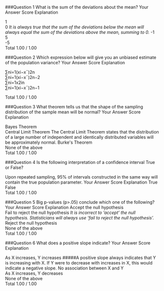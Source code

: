 ###Question 1
What is the sum of the deviations about the mean?
Your Answer		Score	Explanation

1			 
0
*It is always true that the sum of the deviations below the mean will always equal the sum of the deviations above the mean, summing to 0.*
-1			
5			
-5			
Total		1.00 / 1.00	

###Question 2
Which expression below will give you an unbiased estimate of the population variance?
Your Answer		Score	Explanation

∑ni=1(xi−x¯)2n			
∑ni=1(xi−x¯)2n−2			
∑ni=1x2in			
∑ni=1(xi−x¯)2n−1	

Total		1.00 / 1.00	

###Question 3
What theorem tells us that the shape of the sampling distribution of the sample mean will be normal?
Your Answer		Score	Explanation

Bayes Theorem			
Central Limit Theorem
The Central Limit Theorem states that the distribution of a large number of independent and identically distributed variables will be approximately normal.
Burke's Theorem			
None of the above			
Total		1.00 / 1.00	

###Question 4
Is the following interpretation of a confidence interval True or False? 

Upon repeated sampling, 95% of intervals constructed in the same way will contain the true population parameter.
Your Answer		Score	Explanation
True	
False			
Total		1.00 / 1.00	

###Question 5
Big p-values (p>.05) conclude which one of the following?
Your Answer		Score	Explanation
Accept the null hypothesis			
Fail to reject the null hypothesis
*It is incorrect to ‘accept’ the null hypothesis. Statisticians will always use ‘fail to reject the null hypothesis’.*
Reject the null hypothesis			
None of the above			
Total		1.00 / 1.00	

###Question 6
What does a positive slope indicate?
Your Answer		Score	Explanation

As X increases, Y increases	
#####A positive slope always indicates that Y is increasing with X. If Y were to decrease with increases in X, this would indicate a negative slope.
No association between X and Y			
As X increases, Y decreases			
None of the above			
Total		1.00 / 1.00	

